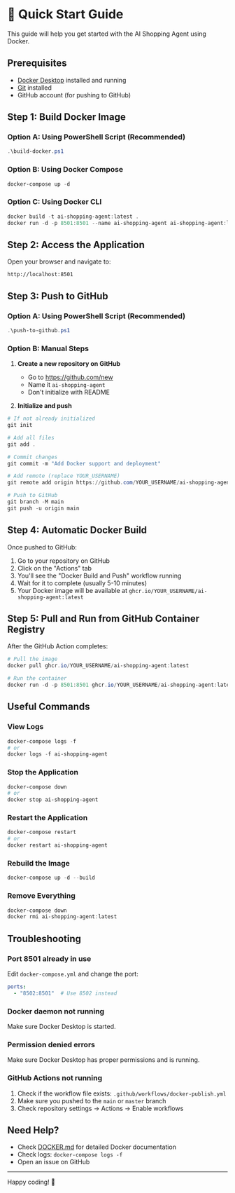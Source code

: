 # 🚀 Quick Start Guide

This guide will help you get started with the AI Shopping Agent using Docker.

## Prerequisites

- [Docker Desktop](https://www.docker.com/products/docker-desktop) installed and running
- [Git](https://git-scm.com/download/win) installed
- GitHub account (for pushing to GitHub)

## Step 1: Build Docker Image

### Option A: Using PowerShell Script (Recommended)
```powershell
.\build-docker.ps1
```

### Option B: Using Docker Compose
```powershell
docker-compose up -d
```

### Option C: Using Docker CLI
```powershell
docker build -t ai-shopping-agent:latest .
docker run -d -p 8501:8501 --name ai-shopping-agent ai-shopping-agent:latest
```

## Step 2: Access the Application

Open your browser and navigate to:
```
http://localhost:8501
```

## Step 3: Push to GitHub

### Option A: Using PowerShell Script (Recommended)
```powershell
.\push-to-github.ps1
```

### Option B: Manual Steps

1. **Create a new repository on GitHub**
   - Go to https://github.com/new
   - Name it `ai-shopping-agent`
   - Don't initialize with README

2. **Initialize and push**
```powershell
# If not already initialized
git init

# Add all files
git add .

# Commit changes
git commit -m "Add Docker support and deployment"

# Add remote (replace YOUR_USERNAME)
git remote add origin https://github.com/YOUR_USERNAME/ai-shopping-agent.git

# Push to GitHub
git branch -M main
git push -u origin main
```

## Step 4: Automatic Docker Build

Once pushed to GitHub:
1. Go to your repository on GitHub
2. Click on the "Actions" tab
3. You'll see the "Docker Build and Push" workflow running
4. Wait for it to complete (usually 5-10 minutes)
5. Your Docker image will be available at `ghcr.io/YOUR_USERNAME/ai-shopping-agent:latest`

## Step 5: Pull and Run from GitHub Container Registry

After the GitHub Action completes:

```powershell
# Pull the image
docker pull ghcr.io/YOUR_USERNAME/ai-shopping-agent:latest

# Run the container
docker run -d -p 8501:8501 ghcr.io/YOUR_USERNAME/ai-shopping-agent:latest
```

## Useful Commands

### View Logs
```powershell
docker-compose logs -f
# or
docker logs -f ai-shopping-agent
```

### Stop the Application
```powershell
docker-compose down
# or
docker stop ai-shopping-agent
```

### Restart the Application
```powershell
docker-compose restart
# or
docker restart ai-shopping-agent
```

### Rebuild the Image
```powershell
docker-compose up -d --build
```

### Remove Everything
```powershell
docker-compose down
docker rmi ai-shopping-agent:latest
```

## Troubleshooting

### Port 8501 already in use
Edit `docker-compose.yml` and change the port:
```yaml
ports:
  - "8502:8501"  # Use 8502 instead
```

### Docker daemon not running
Make sure Docker Desktop is started.

### Permission denied errors
Make sure Docker Desktop has proper permissions and is running.

### GitHub Actions not running
1. Check if the workflow file exists: `.github/workflows/docker-publish.yml`
2. Make sure you pushed to the `main` or `master` branch
3. Check repository settings → Actions → Enable workflows

## Need Help?

- Check [DOCKER.md](DOCKER.md) for detailed Docker documentation
- Check logs: `docker-compose logs -f`
- Open an issue on GitHub

---

Happy coding! 🎉
